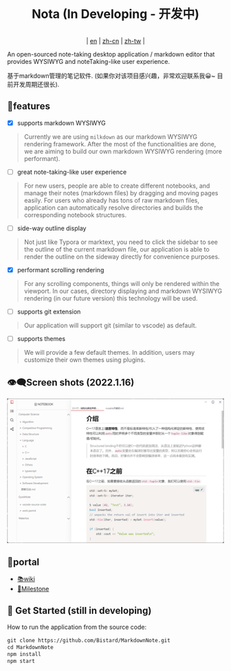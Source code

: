 <h1 align="center">Nota (In Developing - 开发中)</h1>
<br>
<div align="center">
  |
  <a href="README.md">en</a>
  |
  <a href="doc/readme/zh-cn.md">zh-cn</a>
  |
  <a href="doc/readme/zh-tw.md">zh-tw</a>
  |
</div>

An open-sourced note-taking desktop application / markdown editor that provides WYSIWYG and noteTaking-like user experience.

基于markdown管理的笔记软件. (如果你对该项目感兴趣，非常欢迎联系我😀~ 目前开发周期还很长).

## 💖features
* [x] supports markdown WYSIWYG
> Currently we are using `milkdown` as our markdown WYSIWYG rendering framework. After the most of the functionalities are done, we are aiming to build our own markdown WYSIWYG rendering (more performant).
* [ ] great note-taking-like user experience
> For new users, people are able to create different notebooks, and manage their notes (markdown files) by dragging and moving pages easily.
> For users who already has tons of raw markdown files, application can automatically resolve directories and builds the corresponding notebook structures.
* [ ] side-way outline display
> Not just like Typora or marktext, you need to click the sidebar to see the outline of the current markdown file, our application is able to render the outline on the sideway directly for convenience purposes.
* [x] performant scrolling rendering
> For any scrolling components, things will only be rendered within the viewport. In our cases, directory displaying and markdown WYSIWYG rendering (in our future version) this technology will be used.
* [ ] supports git extension
> Our application will support git (similar to vscode) as default.
* [ ] supports themes
> We will provide a few default themes. In addition, users may customize their own themes using plugins.

## 👁‍🗨Screen shots (2022.1.16)
![screenshot](./doc/images/2022.1.16.png)

## 🚪portal
- [📚wiki](https://github.com/Bistard/MarkdownNote/wiki)
- [🚕Milestone](https://github.com/Bistard/MarkdownNote/wiki/Milestone)

## 🏃 Get Started (still in developing)
How to run the application from the source code:
```
git clone https://github.com/Bistard/MarkdownNote.git
cd MarkdownNote
npm install
npm start
```